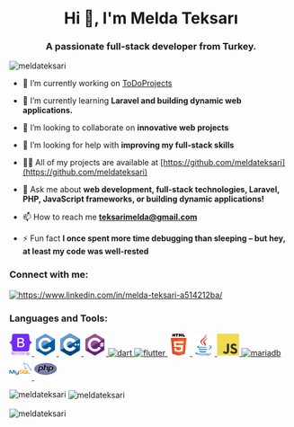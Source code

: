 <h1 align="center">Hi 👋, I'm Melda Teksarı</h1>
<h3 align="center">A passionate full-stack developer from Turkey.</h3>

<p align="left"> <img src="https://komarev.com/ghpvc/?username=meldateksari&label=Profile%20views&color=0e75b6&style=flat" alt="meldateksari" /> </p>


- 🔭 I’m currently working on [ToDoProjects](https://github.com/meldateksari/ToDoProject)

- 🌱 I’m currently learning **Laravel and building dynamic web applications.**

- 👯 I’m looking to collaborate on **innovative web projects**

- 🤝 I’m looking for help with **improving my full-stack skills**

- 👨‍💻 All of my projects are available at [https://github.com/meldateksari](https://github.com/meldateksari)

- 💬 Ask me about **web development, full-stack technologies, Laravel, PHP, JavaScript frameworks, or building dynamic applications!**

- 📫 How to reach me **teksarimelda@gmail.com**

- ⚡ Fun fact **I once spent more time debugging than sleeping – but hey, at least my code was well-rested**

<h3 align="left">Connect with me:</h3>
<p align="left">
<a href="https://linkedin.com/in/melda-teksari-a514212ba/" target="blank"><img align="center" src="https://raw.githubusercontent.com/rahuldkjain/github-profile-readme-generator/master/src/images/icons/Social/linked-in-alt.svg" alt="https://www.linkedin.com/in/melda-teksari-a514212ba/" height="30" width="40" /></a>
</p>

<h3 align="left">Languages and Tools:</h3>
<p align="left"> <a href="https://getbootstrap.com" target="_blank" rel="noreferrer"> <img src="https://raw.githubusercontent.com/devicons/devicon/master/icons/bootstrap/bootstrap-plain-wordmark.svg" alt="bootstrap" width="40" height="40"/> </a> <a href="https://www.cprogramming.com/" target="_blank" rel="noreferrer"> <img src="https://raw.githubusercontent.com/devicons/devicon/master/icons/c/c-original.svg" alt="c" width="40" height="40"/> </a> <a href="https://www.w3schools.com/cpp/" target="_blank" rel="noreferrer"> <img src="https://raw.githubusercontent.com/devicons/devicon/master/icons/cplusplus/cplusplus-original.svg" alt="cplusplus" width="40" height="40"/> </a> <a href="https://www.w3schools.com/cs/" target="_blank" rel="noreferrer"> <img src="https://raw.githubusercontent.com/devicons/devicon/master/icons/csharp/csharp-original.svg" alt="csharp" width="40" height="40"/> </a> <a href="https://dart.dev" target="_blank" rel="noreferrer"> <img src="https://www.vectorlogo.zone/logos/dartlang/dartlang-icon.svg" alt="dart" width="40" height="40"/> </a> <a href="https://flutter.dev" target="_blank" rel="noreferrer"> <img src="https://www.vectorlogo.zone/logos/flutterio/flutterio-icon.svg" alt="flutter" width="40" height="40"/> </a> <a href="https://www.w3.org/html/" target="_blank" rel="noreferrer"> <img src="https://raw.githubusercontent.com/devicons/devicon/master/icons/html5/html5-original-wordmark.svg" alt="html5" width="40" height="40"/> </a> <a href="https://www.java.com" target="_blank" rel="noreferrer"> <img src="https://raw.githubusercontent.com/devicons/devicon/master/icons/java/java-original.svg" alt="java" width="40" height="40"/> </a> <a href="https://developer.mozilla.org/en-US/docs/Web/JavaScript" target="_blank" rel="noreferrer"> <img src="https://raw.githubusercontent.com/devicons/devicon/master/icons/javascript/javascript-original.svg" alt="javascript" width="40" height="40"/> </a> <a href="https://mariadb.org/" target="_blank" rel="noreferrer"> <img src="https://www.vectorlogo.zone/logos/mariadb/mariadb-icon.svg" alt="mariadb" width="40" height="40"/> </a> <a href="https://www.mysql.com/" target="_blank" rel="noreferrer"> <img src="https://raw.githubusercontent.com/devicons/devicon/master/icons/mysql/mysql-original-wordmark.svg" alt="mysql" width="40" height="40"/> </a> <a href="https://www.php.net" target="_blank" rel="noreferrer"> <img src="https://raw.githubusercontent.com/devicons/devicon/master/icons/php/php-original.svg" alt="php" width="40" height="40"/> </a> </p>

<p><img align="left" src="https://github-readme-stats.vercel.app/api/top-langs?username=meldateksari&show_icons=true&locale=en&layout=compact" alt="meldateksari" /></p>

<p>&nbsp;<img align="center" src="https://github-readme-stats.vercel.app/api?username=meldateksari&show_icons=true&locale=en" alt="meldateksari" /></p>

<p><img align="center" src="https://github-readme-streak-stats.herokuapp.com/?user=meldateksari&" alt="meldateksari" /></p>
